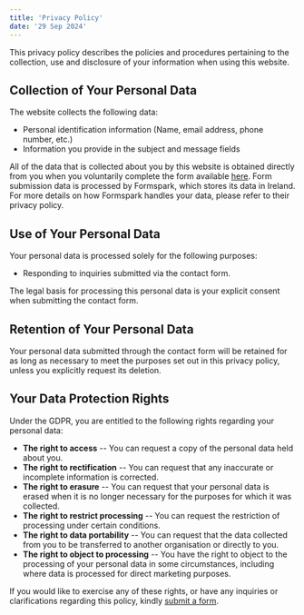 ```yaml
---
title: 'Privacy Policy'
date: '29 Sep 2024'
---
```


This privacy policy describes the policies and procedures pertaining to the collection, use and disclosure of your information when using this website. 

## Collection of Your Personal Data

The website collects the following data:
- Personal identification information (Name, email address, phone number, etc.)
- Information you provide in the subject and message fields

All of the data that is collected about you by this website is obtained directly from you when you voluntarily complete the form available [here](www.michaelgauci.com#contact). Form submission data is processed by Formspark, which stores its data in Ireland. For more details on how Formspark handles your data, please refer to their privacy policy.

## Use of Your Personal Data

Your personal data is processed solely for the following purposes:
- Responding to inquiries submitted via the contact form.

The legal basis for processing this personal data is your explicit consent when submitting the contact form.

## Retention of Your Personal Data

Your personal data submitted through the contact form will be retained for as long as necessary to meet the purposes set out in this privacy policy, unless you explicitly request its deletion.

## Your Data Protection Rights

Under the GDPR, you are entitled to the following rights regarding your personal data:
- **The right to access** -- You can request a copy of the personal data held about you.
- **The right to rectification** -- You can request that any inaccurate or incomplete information is corrected.
- **The right to erasure** -- You can request that your personal data is erased when it is no longer necessary for the purposes for which it was collected.
- **The right to restrict processing** -- You can request the restriction of processing under certain conditions.
- **The right to data portability** -- You can request that the data collected from you to be transferred to another organisation or directly to you.
- **The right to object to processing** -- You have the right to object to the processing of your personal data in some circumstances, including where data is processed for direct marketing purposes.

If you would like to exercise any of these rights, or have any inquiries or clarifications regarding this policy, kindly [submit a form](www.michaelgauci.com#contact).


